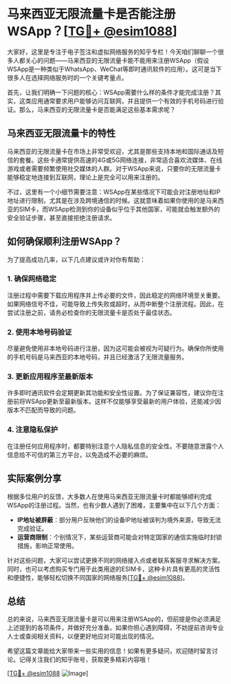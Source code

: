 # 马来西亚无限流量卡是否能注册WSApp？[[TG💪+ @esim1088](https://t.me/s/esim1088)]

大家好，这里是专注于电子签注和虚拟网络服务的知乎专栏！今天咱们聊聊一个很多人都关心的问题——马来西亚的无限流量卡能不能用来注册WSApp（假设WSApp是一种类似于WhatsApp、WeChat等即时通讯软件的应用）。这可是当下很多人在选择网络服务时的一个关键考量点。

首先，让我们明确一下问题的核心：WSApp需要什么样的条件才能完成注册？其实，这类应用通常要求用户能够访问互联网，并且提供一个有效的手机号码进行验证。那么，马来西亚的无限流量卡是否能满足这些基本需求呢？

## 马来西亚无限流量卡的特性

马来西亚的无限流量卡在市场上非常受欢迎，尤其是那些支持本地和国际通话及短信的套餐。这些卡通常提供高速的4G或5G网络连接，非常适合喜欢流媒体、在线游戏或者需要频繁使用社交媒体的人群。对于WSApp来说，只要你的无限流量卡能够稳定地连接到互联网，理论上是完全可以用来注册的。

不过，这里有一个小细节需要注意：WSApp在某些情况下可能会对注册地址和IP地址进行限制，尤其是在涉及跨境通信的时候。这就意味着如果你使用的是马来西亚的SIM卡，而WSApp检测到你的设备似乎位于其他国家，可能就会触发额外的安全验证步骤，甚至直接拒绝注册请求。

## 如何确保顺利注册WSApp？

为了提高成功几率，以下几点建议或许对你有帮助：

### 1. 确保网络稳定
注册过程中需要下载应用程序并上传必要的文件，因此稳定的网络环境至关重要。如果网络信号不佳，可能导致上传失败或超时，从而中断整个注册流程。因此，在尝试注册之前，请务必检查你的无限流量卡是否处于最佳状态。

### 2. 使用本地号码验证
尽量避免使用非本地号码进行注册，因为这可能会被视为可疑行为。确保你所使用的手机号码是马来西亚的本地号码，并且已经激活了无限流量服务。

### 3. 更新应用程序至最新版本
许多即时通讯软件会定期更新其功能和安全性设置。为了保证兼容性，建议你在注册前将WSApp更新至最新版本。这样不仅能够享受最新的用户体验，还能减少因版本不匹配而导致的问题。

### 4. 注意隐私保护
在注册任何应用程序时，都要特别注意个人隐私信息的安全性。不要随意泄露个人信息给不可信的第三方平台，以免造成不必要的麻烦。

## 实际案例分享

根据多位用户的反馈，大多数人在使用马来西亚无限流量卡时都能够顺利完成WSApp的注册过程。当然，也有少数人遇到了困难，主要集中在以下几个方面：
- **IP地址被屏蔽**：部分用户反映他们的设备IP地址被误判为境外来源，导致无法完成验证。
- **运营商限制**：个别情况下，某些运营商可能会对特定国家的通信实施临时封锁措施，影响正常使用。

针对这些问题，大家可以尝试更换不同的网络接入点或者联系客服寻求解决方案。同时，也可以考虑购买专门用于此类用途的ESIM卡，这种卡片具有更高的灵活性和便捷性，能够轻松切换不同国家的网络服务[[TG💪+ @esim1088](https://t.me/s/esim1088)]。

## 总结

总的来说，马来西亚无限流量卡是可以用来注册WSApp的，但前提是你必须满足上述提到的各项条件，并做好充分准备。如果你担心遇到障碍，不妨提前咨询专业人士或查阅相关资料，以便更好地应对可能出现的情况。

希望这篇文章能给大家带来一些实用的信息！如果有更多疑问，欢迎随时留言讨论。记得关注我们的知乎账号，获取更多精彩内容哦！

[[TG💪+ @esim1088](https://t.me/s/esim1088) ![Image](https://i.postimg.cc/4NQfJmqS/Snipaste-2025-05-13-00-14-12.png)]